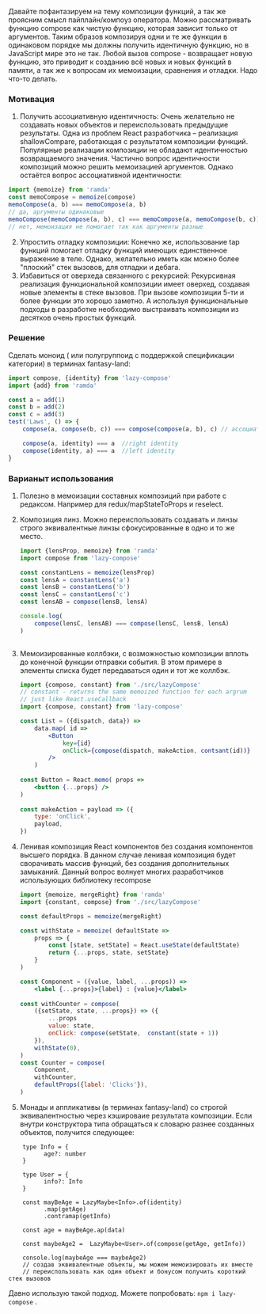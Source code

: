Давайте пофантазируем на тему композиции функций, а так же проясним смысл пайплайн/компоуз оператора. 
Можно рассматривать функцию compose как чистую функцию, которая зависит только от аргументов.
Таким образов композируя одни и те же функции в одинаковом порядке мы должны получить идентичную функцию, но в JavaScript мире это не так. Любой вызов compose - возвращает новую функцию, это приводит к созданию всё новых и новых функций в памяти, а так же к вопросам их мемоизации, сравнения и отладки.
Надо что-то делать.
### Мотивация
1. Получить ассоциативную идентичность:
Очень желательно не создавать новых объектов и переиспользовать предыдущие результаты. Одна из проблем React разработчика – реализация shallowCompare, работающая с результатом композиции функций.
Популярные реализации композиции не обладают идентичностью возвращаемого значения.
Частично вопрос идентичности композиций можно решить мемоизацией аргументов. Однако остаётся вопрос ассоциативной идентичности:
```javascript
import {memoize} from 'ramda'
const memoCompose = memoize(compose)
memoCompose(a, b) === memoCompose(a, b) 
// да, аргументы одинаковые
memoCompose(memoCompose(a, b), c) === memoCompose(a, memoCompose(b, c)) 
// нет, мемоизация не помогает так как аргументы разные
```
2. Упростить отладку композиции:
Конечно же, использование tap функций помогает отладку функций имеющих единственное выражение в теле. Однако, желательно иметь как можно более "плоский" стек вызовов, для отладки и дебага.  
3. Избавиться от оверхеда связанного с рекурсией:
 Рекурсивная реализация функциональной композиции имеет оверхед, создавая новые элементы в стеке вызовов. При вызове композиции 5-ти и более функции это хорошо заметно. А используя функциональные подходы в разработке необходимо выстраивать композиции из десятков очень простых функций. 

### Решение
Сделать моноид ( или полугруппоид с поддержкой спецификации категории) в терминах fantasy-land:

```typescript
import compose, {identity} from 'lazy-compose'
import {add} from 'ramda'

const a = add(1)
const b = add(2)
const c = add(3)
test('Laws', () => {
    compose(a, compose(b, c)) === compose(compose(a, b), c) // ассоциативность

    compose(a, identity) === a  //right identity
    compose(identity, a) === a  //left identity
}

```

### Варианыт использования

1. Полезно в мемоизации составных композиций при работе с редаксом. Например для redux/mapStateToProps и 
reselect.

2. Композиция линз.
Можно переиспользовать создавать и линзы строго эквивалентные линзы сфокусированные в одно и то же место.
    ```typescript
    import {lensProp, memoize} from 'ramda'
    import compose from 'lazy-compose'
    
    const constantLens = memoize(lensProp)
    const lensA = constantLens('a')
    const lensB = constantLens('b')
    const lensC = constantLens('c')
    const lensAB = compose(lensB, lensA)
    
    console.log(
        compose(lensC, lensAB) === compose(lensC, lensB, lensA)
    )
        
    ```


3. Мемоизированные коллбэки, с возможностью композиции вплоть до конечной функции отправки события.
В этом примере в элементы списка будет передаваться один и тот же коллбэк.
    
    ```jsx
    import {compose, constant} from './src/lazyCompose'
    // constant - returns the same memoized function for each argrum
    // just like React.useCallback
    import {compose, constant} from 'lazy-compose'
    
    const List = ({dispatch, data}) =>
        data.map( id =>
            <Button
                key={id}
                onClick={compose(dispatch, makeAction, contsant(id))}
            />
        )
        
    const Button = React.memo( props => 
        <button {...props} />
    )
        
    const makeAction = payload => ({
        type: 'onClick',
        payload,
    })
    
    ```


4. Ленивая композиция React компонентов без создания компонентов высшего порядка. В данном случае ленивая композиция будет сворачивать массив функций, без создания дополнительных замыканий. Данный вопрос волнует многих разработчиков использующих библиотеку recompose

    ```jsx
    import {memoize, mergeRight} from 'ramda'
    import {constant, compose} from './src/lazyCompose'
    
    const defaultProps = memoize(mergeRight)
    
    const withState = memoize( defaultState =>
        props => {
            const [state, setState] = React.useState(defaultState)
            return {...props, state, setState}
        }
    )

    const Component = ({value, label, ...props)) => 
        <label {...props}>{label} : {value}</label>    
        
    const withCounter = compose(  
        ({setState, state, ...props}) => ({
            ...props
            value: state,
            onClick: compose(setState,  constant(state + 1))
        }),
        withState(0),
    )   
    const Counter = compose(
        Component, 
        withCounter,
        defaultProps({label: 'Clicks'}),
    )

    ```


5. Монады и аппликативы (в терминах fantasy-land) со строгой эквивалентностью через кэшироваие результата композиции. Если внутри конструктора типа обращаться к словарю разнее созданных объектов, получится следующее:

```
    type Info = {
          age?: number
    }

    type User = {
          info?: Info   
    }

    const mayBeAge = LazyMaybe<Info>.of(identity)
          .map(getAge)
          .contramap(getInfo)

    const age = mayBeAge.ap(data)

    const maybeAge2 =  LazyMaybe<User>.of(compose(getAge, getInfo))
    
    console.log(maybeAge === maybeAge2)  
    // создав эквивалентные объекты, мы можем мемоизировать их вместе
    // переиспользовать как один объект и бонусом получить короткий стек вызовов
```

Давно использую такой подход.
Можете попробовать: ```npm i lazy-compose``` .

                                                 


